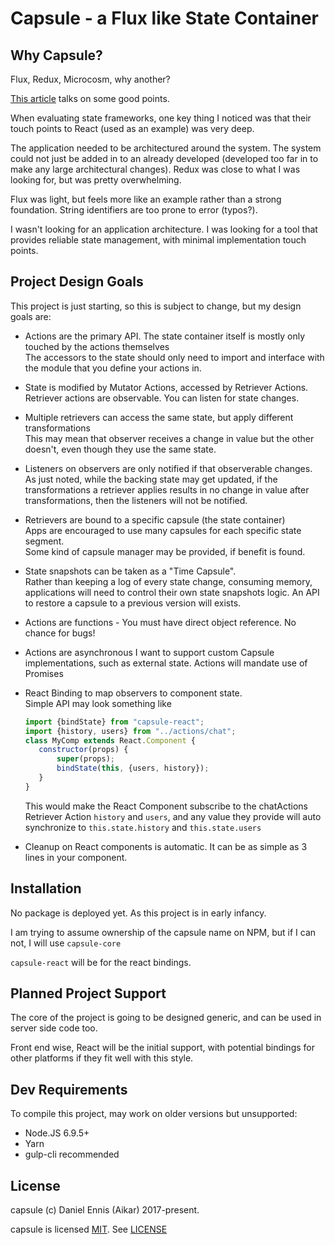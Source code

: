# Capsule - a Flux like State Container
## Why Capsule?
Flux, Redux, Microcosm, why another?

[This article](https://medium.com/@machnicki/why-redux-is-not-so-easy-some-alternatives-24816d5ad22d#.8cksf39gs) talks on some good points.

When evaluating state frameworks, one key thing I noticed was that their touch points to React (used as an example) was very deep.

The application needed to be architectured around the system. The system could not just be added in to an already developed
(developed too far in to make any large architectural changes). Redux was close to what I was looking for, but was pretty
overwhelming.

Flux was light, but feels more like an example rather than a strong foundation. String identifiers are too prone to error (typos?).

I wasn't looking for an application architecture. I was looking for a tool that provides reliable state management, with minimal implementation touch points.

## Project Design Goals
This project is just starting, so this is subject to change, but my design goals are:

 - Actions are the primary API. The state container itself is mostly only touched by the actions themselves  
  The accessors to the state should only need to import and interface with the module that you define your actions in.
  
 - State is modified by Mutator Actions, accessed by Retriever Actions.  
   Retriever actions are observable. You can listen for state changes.
 - Multiple retrievers can access the same state, but apply different transformations   
   This may mean that observer receives a change in value but the other doesn't, even though they use the same state.
 - Listeners on observers are only notified if that observerable changes.  
   As just noted, while the backing state may get updated, if the transformations a retriever applies results in no 
   change in value after transformations, then the listeners will not be notified. 
 - Retrievers are bound to a specific capsule (the state container)  
   Apps are encouraged to use many capsules for each specific state segment.  
   Some kind of capsule manager may be provided, if benefit is found.
 - State snapshots can be taken as a "Time Capsule".  
   Rather than keeping a log of every state change, consuming memory, applications will need to control their own state
   snapshots logic. An API to restore a capsule to a previous version will exists.
 - Actions are functions - You must have direct object reference. No chance for bugs!
 - Actions are asynchronous
   I want to support custom Capsule implementations, such as external state.
   Actions will mandate use of Promises
 - React Binding to map observers to component state.  
   Simple API may look something like  
   ```javascript
   import {bindState} from "capsule-react";
   import {history, users} from "../actions/chat";
   class MyComp extends React.Component {
      constructor(props) {
          super(props);
          bindState(this, {users, history});
      }
   }
   ```
   This would make the React Component subscribe to the chatActions Retriever Action 
   `history` and `users`, and any value they provide will auto synchronize to `this.state.history` and `this.state.users`
 - Cleanup on React components is automatic. It can be as simple as 3 lines in your component.

## Installation
No package is deployed yet. As this project is in early infancy.

I am trying to assume ownership of the capsule name on NPM, but if I can not, I will use `capsule-core`

`capsule-react` will be for the react bindings.
   
## Planned Project Support
The core of the project is going to be designed generic, and can be used in server side code too.

Front end wise, React will be the initial support, with potential bindings for other platforms if they fit well with this style.

## Dev Requirements

To compile this project, may work on older versions but unsupported:
  - Node.JS 6.9.5+
  - Yarn
  - gulp-cli recommended
  
## License
capsule (c) Daniel Ennis (Aikar) 2017-present.

capsule is licensed [MIT](https://tldrlegal.com/license/mit-license). See [LICENSE](LICENSE)


  